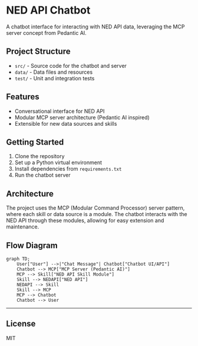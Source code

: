 # NED API Chatbot

A chatbot interface for interacting with NED API data, leveraging the MCP server concept from Pedantic AI.

## Project Structure

- `src/` - Source code for the chatbot and server
- `data/` - Data files and resources
- `test/` - Unit and integration tests

## Features
- Conversational interface for NED API
- Modular MCP server architecture (Pedantic AI inspired)
- Extensible for new data sources and skills

## Getting Started
1. Clone the repository
2. Set up a Python virtual environment
3. Install dependencies from `requirements.txt`
4. Run the chatbot server

## Architecture

The project uses the MCP (Modular Command Processor) server pattern, where each skill or data source is a module. The chatbot interacts with the NED API through these modules, allowing for easy extension and maintenance.

## Flow Diagram

```mermaid
graph TD;
    User["User"] -->|"Chat Message"| Chatbot["Chatbot UI/API"]
    Chatbot --> MCP["MCP Server (Pedantic AI)"]
    MCP --> Skill["NED API Skill Module"]
    Skill --> NEDAPI["NED API"]
    NEDAPI --> Skill
    Skill --> MCP
    MCP --> Chatbot
    Chatbot --> User
```

---

## License
MIT 